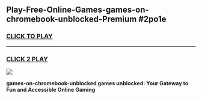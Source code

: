 
## Play-Free-Online-Games-games-on-chromebook-unblocked-Premium #2po1e
<h3>
<a href="https://premium.freeplayer.one?title=games-on-chromebook-unblocked&ref=8M">CLICK TO PLAY</a></h3>
<hr>

<h3>
<a href="https://premium.freeplayer.one?title=games-on-chromebook-unblocked&ref=8M">CLICK 2 PLAY</a>
  
</h3>

<a href="https://premium.freeplayer.one?title=games-on-chromebook-unblocked&ref=8M"><img src="https://clearcache.store/games.png"></a>


**games-on-chromebook-unblocked games unblocked: Your Gateway to Fun and Accessible Online Gaming**
